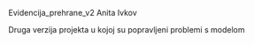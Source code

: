 Evidencija_prehrane_v2
Anita Ivkov

Druga verzija projekta u kojoj su popravljeni problemi s modelom 
